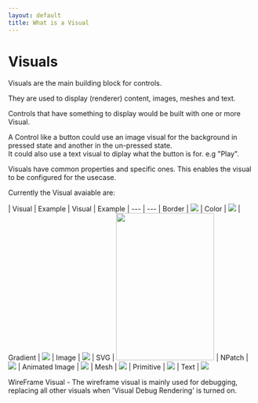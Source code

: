 ```yaml
---
layout: default
title: What is a Visual
---
```

# Visuals

Visuals are the main building block for controls.

They are used to display (renderer) content, images, meshes and text.

Controls that have something to display would be built with one or more Visual.

A Control like a button could use an image visual for the background in pressed state and another in the un-pressed state.<br>
It could also use a text visual to diplay what the button is for. e.g "Play".

Visuals have common properties and specific ones. This enables the visual to be configured for the usecase.

Currently the Visual avaiable are:

| Visual | Example | Visual | Example
| --- | ---
| Border | ![](/dali-documentation/assets/images/visuals/border-visual.png) | Color | ![ ](/dali-documentation/assets/images/visuals/color-visual.png)
| Gradient | ![ ](/dali-documentation/assets/images/visuals/linear-gradient-visual.png) | Image |  ![ ](/dali-documentation/assets/images/visuals//house.png)
| SVG | <img src="/dali-documentation/assets/images/visuals/svg-visual.svg" width="200" height="300"> | NPatch | ![ ](/dali-documentation/assets/images/visuals/n-patch-visual.png)
| Animated Image | ![ ](/dali-documentation/assets/images/visuals/animated-image-visual.gif) | Mesh | ![](/dali-documentation/assets/images/visuals/mesh-visual.png)
| Primitive | ![ ](/dali-documentation/assets/images/visuals/cube.png) | Text | ![ ](/dali-documentation/assets/images/visuals/HelloWorld.png)

WireFrame Visual - The wireframe visual is mainly used for debugging, replacing all other visuals
when 'Visual Debug Rendering' is turned on.
